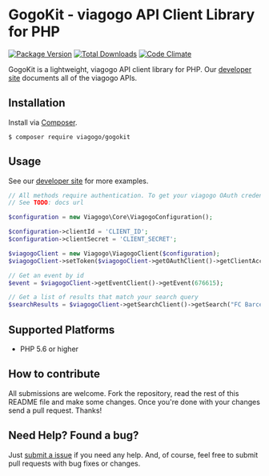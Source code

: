 # GogoKit - viagogo API Client Library for PHP
[![Package Version](https://img.shields.io/packagist/v/viagogo/gogokit.svg?style=flat)][version]
[![Total Downloads](https://img.shields.io/packagist/dt/viagogo/gogokit.svg?style=flat)][downloads]
[![Code Climate](https://img.shields.io/codeclimate/github/viagogo/gogokit.php.svg?style=flat)][codeclimate]

[version]: https://packagist.org/packages/viagogo/gogokit
[downloads]: https://packagist.org/packages/viagogo/gogokit
[codeclimate]: https://codeclimate.com/github/viagogo/gogokit.php
[apidocs]: http://developer.viagogo.net

GogoKit is a lightweight, viagogo API client library for PHP. Our
[developer site][apidocs] documents all of the viagogo APIs.


## Installation

[composer]: https://getcomposer.org

Install via [Composer][composer].

```
$ composer require viagogo/gogokit
```


## Usage

[apidocsgettingstarted]: http://developer.viagogo.net/#getting-started

See our [developer site][apidocsgettingstarted] for more examples.

```php
// All methods require authentication. To get your viagogo OAuth credentials,
// See TODO: docs url

$configuration = new Viagogo\Core\ViagogoConfiguration();

$configuration->clientId = 'CLIENT_ID';
$configuration->clientSecret = 'CLIENT_SECRET';

$viagogoClient = new Viagogo\ViagogoClient($configuration);
$viagogoClient->setToken($viagogoClient->getOAuthClient()->getClientAccessToken());

// Get an event by id
$event = $viagogoClient->getEventClient()->getEvent(676615);

// Get a list of results that match your search query
$searchResults = $viagogoClient->getSearchClient()->getSearch("FC Barcelona tickets");
```


## Supported Platforms

* PHP 5.6 or higher


## How to contribute

All submissions are welcome. Fork the repository, read the rest of this README
file and make some changes. Once you're done with your changes send a pull
request. Thanks!


## Need Help? Found a bug?

[submitanissue]: https://github.com/viagogo/gogokit.php/issues

Just [submit a issue][submitanissue] if you need any help. And, of course, feel
free to submit pull requests with bug fixes or changes.
